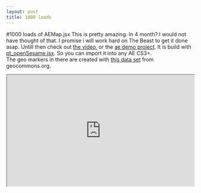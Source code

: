 ```yaml
---
layout: post
title: 1000 loads 
---
```

#1000 loads of AEMap.jsx
This is pretty amazing. In 4 month? I would not have thought of that. I promise i will work hard on The Beast to get it done asap. Untill then check out [the video](http://www.youtube.com/watch?v=Hg764rwXIX8), or the [ae demo project](asset/the_beast_placemarks_demo.tsv.txt). It is build with [pt_openSesame.jsx](http://aescripts.com/pt_opensesame/). So you can import it into any AE CS3+.  
The geo markers in there are created with [this data set](http://geocommons.com/maps/183647) from geocommons.org.  
<iframe src="http://geocommons.com/maps/183647/embed" width="100%" height="300"></iframe>
